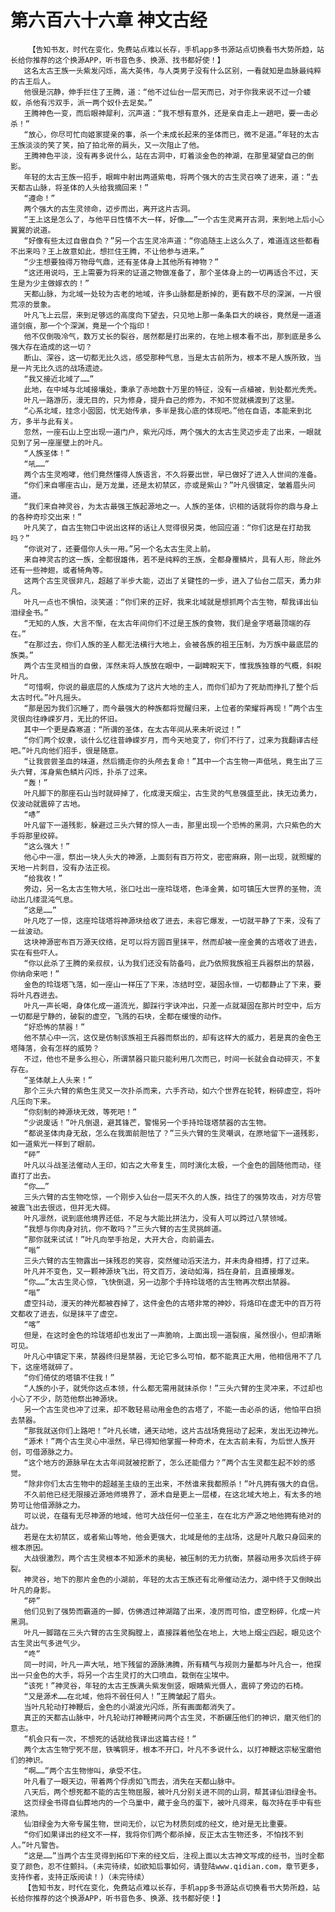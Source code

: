 # 第六百六十六章 神文古经
        【告知书友，时代在变化，免费站点难以长存，手机app多书源站点切换看书大势所趋，站长给你推荐的这个换源APP，听书音色多、换源、找书都好使！】
       这名太古王族一头紫发闪烁，高大英伟，与人类男子没有什么区别，一看就知是血脉最纯粹的古王后人。
       他很是沉静，伸手拦住了王腾，道：“他不过仙台一层天而已，对于你我来说不过一介蝼蚁，杀他有污双手，派一两个奴仆去足矣。”
       王腾神色一变，而后眼神犀利，沉声道：“我不想有意外，还是亲自走上一趟吧，要一击必杀！”
       “放心，你尽可忙向姬家提亲的事，杀一个未成长起来的圣体而已，微不足道。”年轻的太古王族淡淡的笑了笑，拍了拍北帝的肩头，又一次阻止了他。
       王腾神色平淡，没有再多说什么，站在古洞中，盯着淡金色的神湖，在那里凝望自己的倒影。
       年轻的太古王族一招手，眼眸中射出两道紫电，将两个强大的古生灵召唤了进来，道：“去天都古山脉，将圣体的人头给我摘回来！”
       “遵命！”
       两个强大的古生灵领命，迈步而出，离开这片古洞。
       “王上这是怎么了，与他平日性情不大一样，好像……”一个古生灵离开古洞，来到地上后小心翼翼的说道。
       “好像有些太过自傲自负？”另一个古生灵冷声道：“你追随主上这么久了，难道连这些都看不出来吗？王上故意如此，想拦住王腾，不让他参与进来。”
       “少主想要独得万物母气鼎，还有圣体身上其他所有神物？”
       “这还用说吗，王上需要为将来的证道之物做准备了，那个圣体身上的一切再适合不过，天生是为少主做嫁衣的！”
       天都山脉，为北域一处较为古老的地域，许多山脉都是断掉的，更有数不尽的深渊，一片很荒凉的景象。
       叶凡飞上云层，来到足够远的高度向下望去，只见地上那一条条巨大的峡谷，竟然是一道道道剑痕，那一个个深渊，竟是一个个指印！
       他不仅倒吸冷气，数万丈长的裂谷，居然都是打出来的，在地上根本看不出，那到底是多么强大存在造成的这一切？
       断山、深谷，这一切都无比久远，感受那种气息，当是太古前所为，根本不是人族所致，当是一片无比久远的战场遗迹。
       “我又接近北域了……”
       此地，在中域与北域接壤处，秉承了赤地数十万里的特征，没有一点植被，到处都光秃秃。
       叶凡一路游历，漫无目的，只为修身，提升自己的修为，不知不觉就横渡到了这里。
       “心系北域，挂念小囡囡，忧无始传承，多半是我心底的体现吧。”他在自语，本能来到北方，多半与此有关。
       忽然，一座石山上空出现一道门户，紫光闪烁，两个强大的太古生灵迈步走了出来，一眼就见到了另一座崖壁上的叶凡。
       “人族圣体！”
       “吼……”
       两个古生灵咆哮，他们竟然懂得人族语言，不久将要出世，早已做好了进入人世间的准备。
       “你们来自哪座古山，是万龙巢，还是太初禁区，亦或是紫山？”叶凡很镇定，皱着眉头问道。
       “我们来自神灵谷，为太古最强王族起源地之一。人族的圣体，识相的话就将你的鼎与身上的各种奇珍交出来！”
       叶凡笑了，自古生物口中说出这样的话让人觉得很另类，他回应道：“你们这是在打劫我吗？”
       “你说对了，还要借你人头一用。”另一个名太古生灵上前。
       来自神灵古的这一族，全都很雄伟，若不是纯粹的王族，全都身覆鳞片，具有人形，除此外还有一些神翅，或者犄角等。
       这两个古生灵很非凡，超越了半步大能，迈出了关键性的一步，进入了仙台二层天，勇力非凡。
       叶凡一点也不惧怕，淡笑道：“你们来的正好，我来北域就是想抓两个古生物，帮我译出仙泪绿金书。”
       “无知的人族，大言不惭，在太古年间你们不过是王族的食物，我们是金字塔最顶端的存在。”
       “在那过去，你们人族的圣人都无法横行大地上，会被各族的祖王压制，为万族中最底层的族类。”
       两个古生灵相当的自傲，浑然未将人族放在眼中，一副睥睨天下，惟我族独尊的气概，斜睨叶凡。
       “可惜啊，你说的最底层的人族成为了这片大地的主人，而你们却为了死劫而挣扎了整个后太古时代。”叶凡摇头。
       “那是因为我们沉睡了，而今最强大的种族都将觉醒归来，上位者的荣耀将再现！”两个古生灵很向往峥嵘岁月，无比的怀旧。
       其中一个更是森寒道：“所谓的圣体，在太古年间从来未听说过！”
       “你们两个奴隶，谈什么忆往昔峥嵘岁月，而今天地变了，你们不行了，过来为我翻译古经吧。”叶凡向他们招手，很是随意。
       “让我尝尝圣血的味道，然后摘走你的头颅去复命！”其中一个古生物一声低吼，竟生出了三头六臂，浑身紫色鳞片闪烁，扑杀了过来。
       “轰！”
       叶凡脚下的那座石山当时就碎掉了，化成漫天烟尘，古生灵的气息强盛至此，挟无边勇力，仅波动就震碎了古地。
       “哧”
       叶凡留下一道残影，躲避过三头六臂的惊人一击，那里出现一个恐怖的黑洞，六只紫色的大手将那里绞碎。
       “这么强大！”
       他心中一凛，祭出一块人头大的神源，上面刻有百万符文，密密麻麻，刚一出现，就照耀的天地一片刺目，没有办法正视。
       “给我收！”
       旁边，另一名太古生物大吼，张口吐出一座玲珑塔，色泽金黄，如可镇压大世界的圣物，流动出几缕混沌气息。
       “这是……”
       叶凡吃了一惊，这座玲珑塔将神源块给收了进去，未容它爆发，一切就平静了下来，没有了一丝波动。
       这块神源密布百万源天纹络，足可以将方圆百里抹平，然而却被一座金黄的古塔收了进去，实在有些吓人。
       “你以此杀了王腾的亲叔叔，认为我们还没有防备吗，此乃依照我族祖王兵器祭出的禁器，你纳命来吧！”
       金色的玲珑塔飞落，如一座山一样压了下来，冻结时空，凝固永恒，一切都静止了下来，要将叶凡吞进去。
       叶凡一声长喝，身体化成一道流光，脚踩行字诀冲出，只差一点就凝固在那片时空中，后方一切都是宁静的，破裂的虚空，飞溅的石块，全都在缓慢的动作。
       “好恐怖的禁器！”
       他不禁心中一沉，这仅是仿制该族祖王兵器而祭出的，却有这样大的威力，若是真的金色王塔降落，会有怎样的威势？
       不过，他也不是多么担心，所谓禁器只能只能利用几次而已，时间一长就会自动碎灭，不复存在。
       “圣体献上人头来！”
       那个三头六臂的紫色生灵又一次扑杀而来，六手齐动，如六个世界在轮转，粉碎虚空，将叶凡压向下来。
       “你刻制的神源块无效，等死吧！”
       “少说废话！”叶凡倒退，避其锋芒，警惕另一个手持玲珑塔禁器的古生物。
       “都说圣体肉身无敌，怎么在我面前胆怯了？”三头六臂的生灵嘲讽，在原地留下一道残影，如一道紫光一样到了眼前。
       “砰”
       叶凡以斗战圣法催动人王印，如古之大帝复生，同时演化太极，一个金色的圆随他而动，径直打了出去。
       “你……”
       三头六臂的古生物吃惊，一个刚步入仙台一层天不久的人族，挡住了的强势攻击，对方尽管被震飞出去很远，但并无大碍。
       叶凡凛然，说到底他境界还低，不足与大能比拼法力，没有人可以跨过八禁领域。
       “我想与你肉身对抗，你不敢吗？”三头六臂的古生灵挑衅道。
       “那你就来试试！”叶凡向举手抬足，大开大合，向前逼去。
       “嗡”
       三头六臂的古生物露出一抹残忍的笑容，突然催动滔天法力，并未肉身相搏，打了过来。
       叶凡并不变色，又一颗神源块飞出，符文百万，波动如海，挡在身前，且直接爆发。
       “你……”太古生灵心惊，飞快倒退，另一边那个手持玲珑塔的古生物再次祭出禁器。
       “嗡”
       虚空抖动，漫天的神光都被吞掉了，这件金色的古塔非常的神妙，将烙印在虚无中的百万符文都收了进去，似是抹平了虚空。
       “喀”
       但是，在这时金色的玲珑塔却也发出了一声脆响，上面出现一道裂痕，虽然很小，但却清晰可见。
       叶凡心中镇定下来，禁器终归是禁器，无论它多么可怕，都不能真正大用，他相信用不了几下，这座塔就碎了。
       “你们倚仗的塔镇不住我！”
       “人族的小子，就凭你这点本领，什么都无需用就抹杀你！”三头六臂的生灵冲来，不过却也小心了不少，防范他祭出神源块。
       另一个古生灵也冲了过来，却不敢轻易动用金色的古塔了，不能一击必杀的话，他怕平白损去禁器。
       “那我就送你们上路吧！”叶凡长啸，通天动地，这片古战场竟摇动了起来，发出无边神光。
       “源术！”两个古生灵心中凛然，早已得知他掌握一种奇术，在太古前未有，为后世人族开创，可借源脉之力。
       “这个地方的源脉早在太古年间就被挖断了，怎么还能借力？”两个古生灵都生起不妙的感觉。
       “除非你们太古生物中的超越圣主级的王出来，不然谁来我都照杀！”叶凡拥有强大的自信。
       不久前他已经无限接近源地师境界了，源术自是更上一层楼，在这北域大地上，有太多的地势可让他借源脉之力。
       可以说，在蕴有无尽神源的地域，他可大战任何一位圣主，在在北方产源之地他拥有绝对的战力。
       若是在太初禁区，或者紫山等地，他会更强大，北域是他的主战场，这是叶凡敢只身回来的根本原因。
       大战很激烈，两个古生灵根本不知源术的奥秘，被压制的无力抗衡，禁器动用多次后终于碎裂。
       神灵谷，地下的那片金色的小湖前，年轻的太古王族还有北帝催动法力，湖中终于又倒映出叶凡的身影。
       “砰”
       他们见到了强势而霸道的一脚，仿佛透过神湖踏了出来，凌厉而可怕，虚空粉碎，化成一片黑洞。
       叶凡一脚踏在三头六臂的古生灵胸膛上，直接踩着他坠在地上，大地上烟尘四起，眼见这个古生灵出气多进气少。
       “咚”
       同一时间，叶凡一声大吼，地下残留的源脉沸腾，所有精气与规则力量都与叶凡合一，他探出一只金色的大手，将另一个古生灵打的大口喷血，栽倒在尘埃中。
       “该死！”神灵谷，年轻的太古王族满头紫发倒竖，眼睛紫光慑人，震碎了旁边的石椅。
       “又是源术……在北域，他将不弱任何人！”王腾皱起了眉头。
       当叶凡轮动打神鞭后，金色的小湖波光闪烁，所有画面都消失了。
       真正的天都古山脉中，叶凡轮动打神鞭拷问两个古生灵，不断碾压他们的神识，磨灭他们的意志。
       “机会只有一次，不想死的话就给我译出这篇古经！”
       两个太古生物宁死不屈，铁嘴铜牙，根本不开口，叶凡不多说什么，以打神鞭这宗秘宝磨他们的神识。
       “啊……”两个古生物惨叫，承受不住。
       叶凡看了一眼天边，带着两个俘虏如飞而去，消失在天都山脉中。
       八天后，两个想死都不能的古生物屈服，被叶凡分别关进不同的山洞，帮其译仙泪绿金书。
       这页绿金书得自仙葬地内的一个乌巢中，藏于金乌的蛋下，被叶凡得来，每次持在手中有些滚热。
       仙泪绿金为大帝专属生物，世间无价，以它为材质刻成的经文，绝对是无比重要。
       “你们如果译出的经文不一样，我将你们两个都杀掉，反正太古生物还多，不怕找不到人。”叶凡警告。
       “这是……”当两个古生灵得到拓印下来的经文后，注视上面以太古神文写成的经书，当时全都变了颜色，忍不住颤抖。(未完待续，如欲知后事如何，请登陆www.qidian.com，章节更多，支持作者，支持正版阅读！)（未完待续）
       【告知书友，时代在变化，免费站点难以长存，手机app多书源站点切换看书大势所趋，站长给你推荐的这个换源APP，听书音色多、换源、找书都好使！】